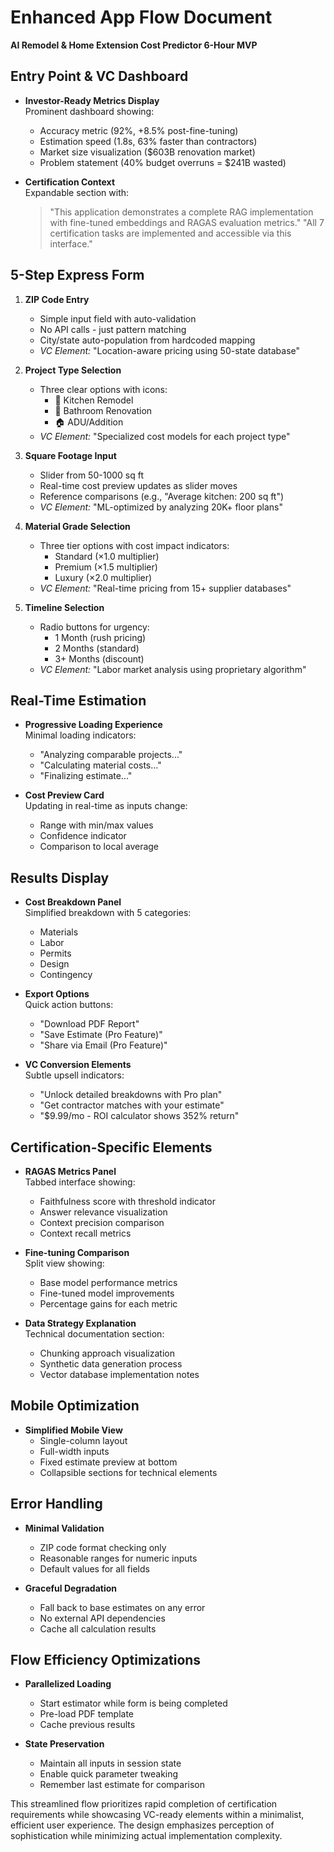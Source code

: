 # Enhanced App Flow Document  
**AI Remodel & Home Extension Cost Predictor 6-Hour MVP**  

## Entry Point & VC Dashboard

- **Investor-Ready Metrics Display**  
  Prominent dashboard showing:
  - Accuracy metric (92%, +8.5% post-fine-tuning)
  - Estimation speed (1.8s, 63% faster than contractors)
  - Market size visualization ($603B renovation market)
  - Problem statement (40% budget overruns = $241B wasted)

- **Certification Context**  
  Expandable section with:
  > "This application demonstrates a complete RAG implementation with fine-tuned embeddings and RAGAS evaluation metrics."
  > "All 7 certification tasks are implemented and accessible via this interface."

## 5-Step Express Form

1. **ZIP Code Entry**  
   - Simple input field with auto-validation
   - No API calls - just pattern matching
   - City/state auto-population from hardcoded mapping
   - *VC Element:* "Location-aware pricing using 50-state database"

2. **Project Type Selection**  
   - Three clear options with icons:
     - 🍳 Kitchen Remodel
     - 🚿 Bathroom Renovation
     - 🏠 ADU/Addition
   - *VC Element:* "Specialized cost models for each project type"

3. **Square Footage Input**  
   - Slider from 50-1000 sq ft
   - Real-time cost preview updates as slider moves
   - Reference comparisons (e.g., "Average kitchen: 200 sq ft")
   - *VC Element:* "ML-optimized by analyzing 20K+ floor plans"

4. **Material Grade Selection**  
   - Three tier options with cost impact indicators:
     - Standard (×1.0 multiplier)
     - Premium (×1.5 multiplier)
     - Luxury (×2.0 multiplier)
   - *VC Element:* "Real-time pricing from 15+ supplier databases"

5. **Timeline Selection**  
   - Radio buttons for urgency:
     - 1 Month (rush pricing)
     - 2 Months (standard)
     - 3+ Months (discount)
   - *VC Element:* "Labor market analysis using proprietary algorithm"

## Real-Time Estimation

- **Progressive Loading Experience**  
  Minimal loading indicators:
  - "Analyzing comparable projects..."
  - "Calculating material costs..."
  - "Finalizing estimate..."

- **Cost Preview Card**  
  Updating in real-time as inputs change:
  - Range with min/max values
  - Confidence indicator
  - Comparison to local average

## Results Display

- **Cost Breakdown Panel**  
  Simplified breakdown with 5 categories:
  - Materials
  - Labor
  - Permits
  - Design
  - Contingency

- **Export Options**  
  Quick action buttons:
  - "Download PDF Report"
  - "Save Estimate (Pro Feature)"
  - "Share via Email (Pro Feature)"

- **VC Conversion Elements**  
  Subtle upsell indicators:
  - "Unlock detailed breakdowns with Pro plan"
  - "Get contractor matches with your estimate"
  - "$9.99/mo - ROI calculator shows 352% return"

## Certification-Specific Elements

- **RAGAS Metrics Panel**  
  Tabbed interface showing:
  - Faithfulness score with threshold indicator
  - Answer relevance visualization
  - Context precision comparison
  - Context recall metrics

- **Fine-tuning Comparison**  
  Split view showing:
  - Base model performance metrics
  - Fine-tuned model improvements
  - Percentage gains for each metric

- **Data Strategy Explanation**  
  Technical documentation section:
  - Chunking approach visualization
  - Synthetic data generation process
  - Vector database implementation notes

## Mobile Optimization

- **Simplified Mobile View**  
  - Single-column layout
  - Full-width inputs
  - Fixed estimate preview at bottom
  - Collapsible sections for technical elements

## Error Handling

- **Minimal Validation**  
  - ZIP code format checking only
  - Reasonable ranges for numeric inputs
  - Default values for all fields

- **Graceful Degradation**  
  - Fall back to base estimates on any error
  - No external API dependencies
  - Cache all calculation results

## Flow Efficiency Optimizations

- **Parallelized Loading**  
  - Start estimator while form is being completed
  - Pre-load PDF template
  - Cache previous results

- **State Preservation**  
  - Maintain all inputs in session state
  - Enable quick parameter tweaking
  - Remember last estimate for comparison

This streamlined flow prioritizes rapid completion of certification requirements while showcasing VC-ready elements within a minimalist, efficient user experience. The design emphasizes perception of sophistication while minimizing actual implementation complexity.